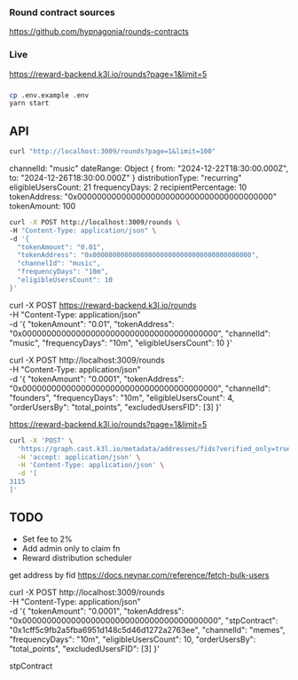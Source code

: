 ### Round contract sources
https://github.com/hypnagonia/rounds-contracts

### Live
https://reward-backend.k3l.io/rounds?page=1&limit=5

### 
```bash
cp .env.example .env
yarn start
```

## API

```bash
curl "http://localhost:3009/rounds?page=1&limit=100"
```

channelId: "music"
dateRange: Object { from: "2024-12-22T18:30:00.000Z", to: "2024-12-26T18:30:00.000Z" }
distributionType: "recurring"
eligibleUsersCount: 21
frequencyDays: 2
recipientPercentage: 10
tokenAddress: "0x0000000000000000000000000000000000000000"
tokenAmount: 100


```bash
curl -X POST http://localhost:3009/rounds \
-H "Content-Type: application/json" \
-d '{
  "tokenAmount": "0.01",
  "tokenAddress": "0x0000000000000000000000000000000000000000",
  "channelId": "music",
  "frequencyDays": "10m",
  "eligibleUsersCount": 10
}'
```


curl -X POST https://reward-backend.k3l.io/rounds \
-H "Content-Type: application/json" \
-d '{
  "tokenAmount": "0.01",
  "tokenAddress": "0x0000000000000000000000000000000000000000",
  "channelId": "music",
  "frequencyDays": "10m",
  "eligibleUsersCount": 10
}'

curl -X POST http://localhost:3009/rounds \
-H "Content-Type: application/json" \
-d '{
  "tokenAmount": "0.0001",
  "tokenAddress": "0x0000000000000000000000000000000000000000",
  "channelId": "founders",
  "frequencyDays": "10m",
  "eligibleUsersCount": 4,
  "orderUsersBy": "total_points",
  "excludedUsersFID": [3]
}'

https://reward-backend.k3l.io/rounds?page=1&limit=5

```bash
curl -X 'POST' \
  'https://graph.cast.k3l.io/metadata/addresses/fids?verified_only=true' \
  -H 'accept: application/json' \
  -H 'Content-Type: application/json' \
  -d '[
3115
]'
```

## TODO

* Set fee to 2%
* Add admin only to claim fn
* Reward distribution scheduler


get address by fid
https://docs.neynar.com/reference/fetch-bulk-users


curl -X POST http://localhost:3009/rounds \
-H "Content-Type: application/json" \
-d '{
  "tokenAmount": "0.0001",
  "tokenAddress": "0x0000000000000000000000000000000000000000",
  "stpContract": "0x1cff5c9fb2a5fba6951d148c5d46d1272a2763ee",
  "channelId": "memes",
  "frequencyDays": "10m",
  "eligibleUsersCount": 10,
  "orderUsersBy": "total_points",
  "excludedUsersFID": [3]
}'


stpContract